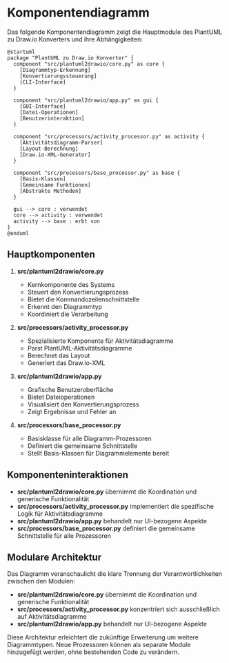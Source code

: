 # Komponentendiagramm

Das folgende Komponentendiagramm zeigt die Hauptmodule des PlantUML zu Draw.io Konverters und ihre Abhängigkeiten:

```plantuml
@startuml
package "PlantUML zu Draw.io Konverter" {
  component "src/plantuml2drawio/core.py" as core {
    [Diagrammtyp-Erkennung]
    [Konvertierungssteuerung]
    [CLI-Interface]
  }

  component "src/plantuml2drawio/app.py" as gui {
    [GUI-Interface]
    [Datei-Operationen]
    [Benutzerinteraktion]
  }

  component "src/processors/activity_processor.py" as activity {
    [Aktivitätsdiagramm-Parser]
    [Layout-Berechnung]
    [Draw.io-XML-Generator]
  }

  component "src/processors/base_processor.py" as base {
    [Basis-Klassen]
    [Gemeinsame Funktionen]
    [Abstrakte Methoden]
  }

  gui --> core : verwendet
  core --> activity : verwendet
  activity --> base : erbt von
}
@enduml
```

## Hauptkomponenten

1. **src/plantuml2drawio/core.py**
   - Kernkomponente des Systems
   - Steuert den Konvertierungsprozess
   - Bietet die Kommandozeilenschnittstelle
   - Erkennt den Diagrammtyp
   - Koordiniert die Verarbeitung

2. **src/processors/activity_processor.py**
   - Spezialisierte Komponente für Aktivitätsdiagramme
   - Parst PlantUML-Aktivitätsdiagramme
   - Berechnet das Layout
   - Generiert das Draw.io-XML

3. **src/plantuml2drawio/app.py**
   - Grafische Benutzeroberfläche
   - Bietet Dateioperationen
   - Visualisiert den Konvertierungsprozess
   - Zeigt Ergebnisse und Fehler an

4. **src/processors/base_processor.py**
   - Basisklasse für alle Diagramm-Prozessoren
   - Definiert die gemeinsame Schnittstelle
   - Stellt Basis-Klassen für Diagrammelemente bereit

## Komponenteninteraktionen

- **src/plantuml2drawio/core.py** übernimmt die Koordination und generische Funktionalität
- **src/processors/activity_processor.py** implementiert die spezifische Logik für Aktivitätsdiagramme
- **src/plantuml2drawio/app.py** behandelt nur UI-bezogene Aspekte
- **src/processors/base_processor.py** definiert die gemeinsame Schnittstelle für alle Prozessoren

## Modulare Architektur

Das Diagramm veranschaulicht die klare Trennung der Verantwortlichkeiten zwischen den Modulen:

- **src/plantuml2drawio/core.py** übernimmt die Koordination und generische Funktionalität
- **src/processors/activity_processor.py** konzentriert sich ausschließlich auf Aktivitätsdiagramme
- **src/plantuml2drawio/app.py** behandelt nur UI-bezogene Aspekte

Diese Architektur erleichtert die zukünftige Erweiterung um weitere Diagrammtypen. Neue Prozessoren können als separate Module hinzugefügt werden, ohne bestehenden Code zu verändern.
